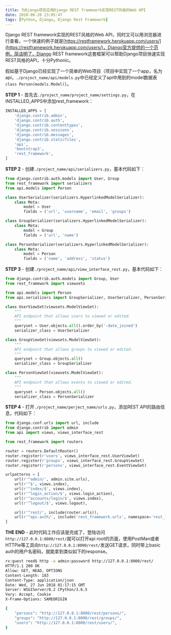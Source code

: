 ```yaml
---
title: 为Django项目应用Django REST framework实现REST风格的Web API
date: 2018-06-26 23:05:47
tags: [Python, Django, Django Rest Framework]
---
```


Django REST framework实现的REST风格的Web API，同时又可以用浏览器进行查看，一个快速的例子就是[https://restframework.herokuapp.com/users/](https://restframework.herokuapp.com/users/)，Django官方提供的一个范例，简洁明了，Django REST framework这套框架可以帮助Django项目快速实现REST风格的API，十分Pythonic。

假如基于Django已经实现了一个简单的Web项目（项目中实现了一个app，名为api，`./project_name/api/models.py`中已经定义了api中用到的model数据表`class Person(models.Model)`）。

**STEP 1** - 首先去`./project_name/project_name/settings.py`，在INSTALLED_APPS中添加rest_framework：

``` python
INSTALLED_APPS = [
    'django.contrib.admin',
    'django.contrib.auth',
    'django.contrib.contenttypes',
    'django.contrib.sessions',
    'django.contrib.messages',
    'django.contrib.staticfiles',
    'api',
    'bootstrap3',
    'rest_framework',
]
```

**STEP 2** - 创建`./project_name/api/serializers.py`，基本代码如下：

```python
from django.contrib.auth.models import User, Group
from rest_framework import serializers
from api.models import Person

class UserSerializer(serializers.HyperlinkedModelSerializer):
    class Meta:
        model = User
        fields = ('url', 'username', 'email', 'groups')

class GroupSerializer(serializers.HyperlinkedModelSerializer):
    class Meta:
        model = Group
        fields = ('url', 'name')

class PersonSerializer(serializers.HyperlinkedModelSerializer):
    class Meta:
        model = Person
        fields = ('name', 'address', 'status')
```

**STEP 3** - 创建`./project_name/api/view_interface_rest.py`，基本代码如下：

```python
from django.contrib.auth.models import Group, User
from rest_framework import viewsets

from api.models import Person
from api.serializers import GroupSerializer, UserSerializer, PersonSerializer

class UserViewSet(viewsets.ModelViewSet):
    """
    API endpoint that allows users to viewed or edited.
    """
    queryset = User.objects.all().order_by('-date_joined')
    serializer_class = UserSerializer

class GroupViewSet(viewsets.ModelViewSet):
    """
    API endpoint that allows groups to viewed or edited.
    """
    queryset = Group.objects.all()
    serializer_class = GroupSerializer

class PersonViewSet(viewsets.ModelViewSet):
    """
    API endpoint that allows events to viewed or edited.
    """
    queryset = Person.objects.all()
    serializer_class = PersonSerializer
```

**STEP 4** - 打开`./project_name/perject_name/urls.py`，添加REST API的路由信息，代码如下：

```python
from django.conf.urls import url, include
from django.contrib import admin
from api import views, views_interface_rest

from rest_framework import routers

router = routers.DefaultRouter()
router.register(r'users', views_interface_rest.UserViewSet)
router.register(r'groups', views_interface_rest.GroupViewSet)
router.register(r'persons', views_interface_rest.EventViewSet)

urlpatterns = [
    url(r'^admin/', admin.site.urls),
    url(r'^$', views.index),
    url(r'^index/$', views.index),
    url(r'^login_action/$', views.login_action),
    url(r'^accounts/login/$', views.index),
    url(r'^logout/$', views.logout),

    url(r'^rest/', include(router.urls)),
    url(r'^api-auth/', include('rest_framework.urls', namespace='rest_framework'))
]
```

**THE END** - 此时代码工作应该是完成了，登陆访问`http://127.0.0.1:8000/rest/`就可以打开api root的页面，使用PostMan或者HTTPie等工具向`http://127.0.0.1:8000/rest/`发送GET请求，同时带上basic auth的用户名密码，就能拿到类似如下的response。

```bash
rx:guest reed$ http -a admin:password http://127.0.0.1:8000/rest/
HTTP/1.1 200 OK
Allow: GET, HEAD, OPTIONS
Content-Length: 183
Content-Type: application/json
Date: Wed, 27 Jun 2018 01:17:15 GMT
Server: WSGIServer/0.2 CPython/3.6.5
Vary: Accept, Cookie
X-Frame-Options: SAMEORIGIN

{
    "persons": "http://127.0.0.1:8000/rest/persons/",
    "groups": "http://127.0.0.1:8000/rest/groups/",
    "users": "http://127.0.0.1:8000/rest/users/",
}
```
